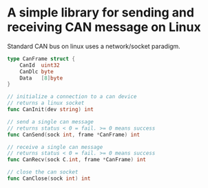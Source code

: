 # A simple library for sending and receiving CAN message on Linux

Standard CAN bus on linux uses a network/socket paradigm.

```go
type CanFrame struct {
	CanId  uint32
	CanDlc byte
	Data   [8]byte
}

// initialize a connection to a can device
// returns a linux socket
func CanInit(dev string) int

// send a single can message
// returns status < 0 = fail. >= 0 means success
func CanSend(sock int, frame *CanFrame) int

// receive a single can message
// returns status < 0 = fail. >= 0 means success
func CanRecv(sock C.int, frame *CanFrame) int

// close the can socket
func CanClose(sock int) int
```
